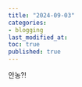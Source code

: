 ```yaml
---
title: "2024-09-03"
categories:
- blogging
last_modified_at:
toc: true
published: true
---
```

안농?!

